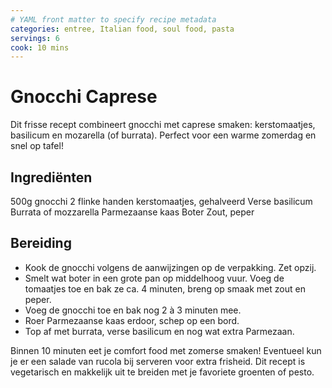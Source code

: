 ```yaml
---
# YAML front matter to specify recipe metadata
categories: entree, Italian food, soul food, pasta
servings: 6
cook: 10 mins
---
```

# Gnocchi Caprese

Dit frisse recept combineert gnocchi met caprese smaken: kerstomaatjes, basilicum en mozarella (of burrata). Perfect voor een warme zomerdag en snel op tafel!

## Ingrediënten

500g gnocchi
2 flinke handen kerstomaatjes, gehalveerd
Verse basilicum
Burrata of mozzarella
Parmezaanse kaas
Boter
Zout, peper

## Bereiding

- Kook de gnocchi volgens de aanwijzingen op de verpakking. Zet opzij.
- Smelt wat boter in een grote pan op middelhoog vuur. Voeg de tomaatjes toe en bak ze ca. 4 minuten, breng op smaak met zout en peper.
- Voeg de gnocchi toe en bak nog 2 à 3 minuten mee.
- Roer Parmezaanse kaas erdoor, schep op een bord.
- Top af met burrata, verse basilicum en nog wat extra Parmezaan.

Binnen 10 minuten eet je comfort food met zomerse smaken! Eventueel kun je er een salade van rucola bij serveren voor extra frisheid. Dit recept is vegetarisch en makkelijk uit te breiden met je favoriete groenten of pesto.
